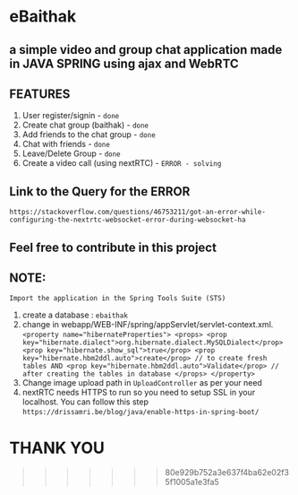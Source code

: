 
# eBaithak 
## a simple video and group chat application made in JAVA SPRING using ajax and WebRTC

## FEATURES
1. User register/signin - ``done``
2. Create chat group (baithak) - ``done``
3. Add friends to the chat group - ``done``
4. Chat with friends  - ``done``
5. Leave/Delete Group - ``done``
6. Create a video call (using nextRTC) - ``ERROR - solving`` 

## Link to the Query for the ERROR 
``https://stackoverflow.com/questions/46753211/got-an-error-while-configuring-the-nextrtc-websocket-error-during-websocket-ha``

## Feel free to contribute in this project

## NOTE:
``Import the application in the Spring Tools Suite (STS) ``
1. create a database : ``ebaithak``
2. change in webapp/WEB-INF/spring/appServlet/servlet-context.xml.
	        ``<property name="hibernateProperties">
            <props>
                <prop key="hibernate.dialect">org.hibernate.dialect.MySQLDialect</prop>
                <prop key="hibernate.show_sql">true</prop>
                <prop key="hibernate.hbm2ddl.auto">create</prop> // to create fresh tables
                AND
                <prop key="hibernate.hbm2ddl.auto">Validate</prop> // after creating the tables in database
            </props>
        </property>``
3. Change image upload path in ``UploadController`` as per your need
4. nextRTC needs HTTPS to run so you need to setup SSL in your localhost. You can follow this step
	``https://drissamri.be/blog/java/enable-https-in-spring-boot/``


 # THANK YOU
>>>>>>> 80e929b752a3e637f4ba62e02f35f1005a1e3fa5
